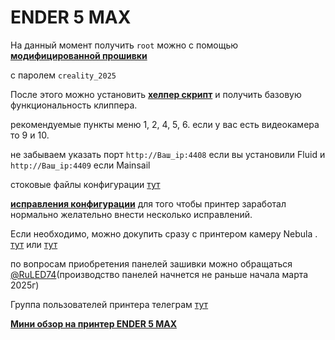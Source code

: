 
<h1>ENDER 5 MAX</h1>


На данный момент получить  `root` можно с помощью [**модифицированной прошивки**](https://github.com/zevaryx/ender-5-max-firmware) 

с паролем `creality_2025`

После этого можно установить [**хелпер скрипт**](https://guilouz.github.io/Creality-Helper-Script-Wiki/helper-script/helper-script-installation/) и получить базовую функциональность клиппера.

рекомендуемые пункты меню 1, 2, 4, 5, 6. если у вас есть видеокамера то 9 и 10.

не забываем указать порт `http://Ваш_ip:4408` если вы установили Fluid и `http://Ваш_ip:4409`  если Mainsail



стоковые файлы конфигурации [тут](/config/)


[**исправления конфигурации**](/mans/config.md) для того чтобы принтер заработал нормально желательно внести несколько исправлений.




Если необходимо, можно докупить сразу с принтером камеру Nebula . [тут](https://aliexpress.ru/item/1005006159528565.html) или [тут](https://aliexpress.ru/item/1005006124602385.html)

по вопросам приобретения панелей зашивки можно обращаться [@RuLED74](https://t.me/RuLED74)(производство панелей начнется не раньше начала марта 2025г)

Группа пользователей принтера телеграм [тут](https://t.me/Ender_5_Max_Ru)

[**Мини обзор на принтер ENDER 5 MAX**](/review.md)
